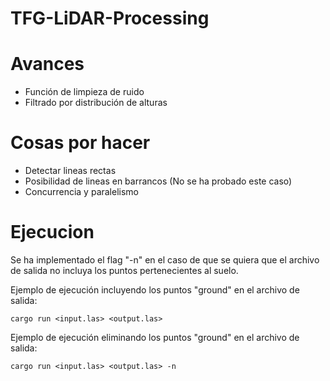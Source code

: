 # TFG-LiDAR-Processing

# Avances
- Función de limpieza de ruido
- Filtrado por distribución de alturas

# Cosas por hacer
- Detectar lineas rectas
- Posibilidad de lineas en barrancos (No se ha probado este caso)
- Concurrencia y paralelismo

# Ejecucion

Se ha implementado el flag "-n" en el caso de que se quiera que el archivo de salida no incluya los puntos pertenecientes al suelo.


Ejemplo de ejecución incluyendo los puntos "ground" en el archivo de salida:
```
cargo run <input.las> <output.las>
```

Ejemplo de ejecución eliminando los puntos "ground" en el archivo de salida:
```
cargo run <input.las> <output.las> -n
```

